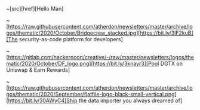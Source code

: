 ~[src][href][Hello Man]



~[https://raw.githubusercontent.com/atherdon/newsletters/master/archive/logos/thematic/2020/October/Bridgecrew_stacked.jpg][https://bit.ly/3lF2kuB][The security-as-code platform for developers]


~[https://gitlab.com/hackernoon/creative/-/raw/master/newsletters/logos/thematic/2020/October/DF_logo.png][https://bit.ly/3knayr3][Pool DGTX on Uniswap & Earn Rewards]


~[https://raw.githubusercontent.com/atherdon/newsletters/master/archive/logos/thematic/2020/September/flatfile-logo-black-small-vertical.png][https://bit.ly/30AWyC4]Ship the data importer you always dreamed of]



